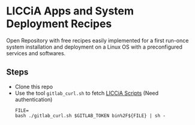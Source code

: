 # LICCiA Apps and System Deployment Recipes 

Open Repository with free recipes easily implemented for a first run-once system installation and deployment on a Linux OS with a preconfigured services and softwares.

## Steps

- Clone this repo
- Use the tool `gitlab_curl.sh` to fetch [LICCiA Scripts](https://gitlab.univ-nantes.fr/liccia/setup-env/-/tree/main/bin) (Need authentication)
  ```
  FILE=
  bash ./gitlab_curl.sh $GITLAB_TOKEN bin%2F${FILE} | sh -
  ```
